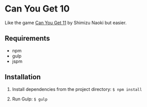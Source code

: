 # Can You Get 10
Like the game [Can You Get 11](https://itunes.apple.com/us/app/can-you-get-11-simple-fun/id1044945491?mt=8) by Shimizu Naoki but easier.

## Requirements

- npm 
- gulp 
- jspm

## Installation

1. Install dependencies from the project directory: `$ npm install`

2. Run Gulp: `$ gulp`